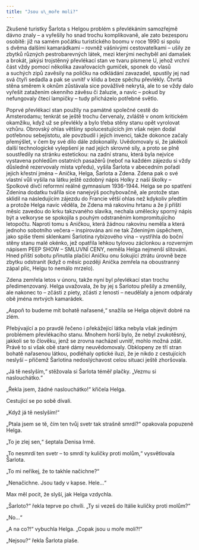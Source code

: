 ```yaml
---
title: "Jsou u\_moře moli?"
---
```


Zkušené turistky Šarlota s Helgou problém s převlékáním samozřejmě dávno znaly – a vyřešily ho snad trochu komplikovaně, ale zato bezesporu osobitě: již na samém počátku turistického boomu v roce 1990 si spolu s dvěma dalšími kamarádkami – rovněž vášnivými cestovatelkami – ušily ze zbytků různých pestrobarevných látek, mezi kterými nechyběl ani damašek a brokát, jakýsi trojstěnný převlékací stan ve tvaru písmene U, jehož vrchní část vždy pomocí několika zavařovacích gumiček, sponek do vlasů a suchých zipů zavěsily na poličku na odkládání zavazadel, spustily jej nad svá čtyři sedadla a pak se uvnitř v klidu a beze spěchu převlékly. Čtvrtá stěna směrem k oknům zůstávala sice povážlivě nekrytá, ale to se vždy dalo vyřešit zatažením okenního závěsu či žaluzie, a navíc – pokud by nefungovaly čtecí lampičky – tudy přicházelo potřebné světlo.

Poprvé převlékací stan použily na památné společné cestě do Amsterodamu; tenkrát se ještě trochu červenaly, zvláště v onom kritickém okamžiku, když už se převlékly a bylo třeba stěny stanu opět vyrolovat vzhůru. Obrovský ohlas většiny spolucestujících jim však nejen dodal potřebnou sebejistotu, ale povzbudil i jejich invenci, takže dokonce začaly přemýšlet, v čem by své dílo dále zdokonalily. Uvědomovaly si, že jakékoli další technologické vylepšení je nad jejich skrovné síly, a proto se plně soustředily na stránku estetickou: na zadní stranu, která byla nejvíce vystavena pohledům ostatních pasažérů (neboť na každém zájezdu si vždy důsledně rezervovaly místa vpředu), vyšila Šarlota v abecedním pořadí jejich křestní jména – Anička, Helga, Šarlota a Zdena. Zdena pak o své vlastní vůli vyšila na látku ještě ozdobný nápis Holky z naší školky – Spolkové dívčí reformní reálné gymnasium 1936-1944. Helga se po spatření Zdenina dodatku tvářila sice nanejvýš pochybovačně, ale protože stan sklidil na následujícím zájezdu do Francie větší ohlas než kdykoliv předtím a protože Helga navíc věděla, že Zdena má rakovinu hrtanu a že jí příští měsíc zavedou do krku takzvaného slavíka, nechala umělecky sporný nápis být a velkoryse se spokojila s pouhým odstraněním kompromitujícího letopočtu. Naproti tomu s Aničkou, která žádnou rakovinu neměla a která jednoho sobotního večera – inspirována ani ne tak Zdeniným úspěchem, jako spíše třemi sklenkami Šarlotina rybízového vína – vystřihla do boční stěny stanu malé okénko, jež opatřila lehkou tylovou záclonkou a rozverným nápisem PEEP SHOW – SMLUVNÍ CENY, neměla Helga nejmenší slitování. Hned příští sobotu přinutila plačící Aničku onu šokující ztrátu úrovně beze zbytku odstranit (když o měsíc později Anička zemřela na oboustranný zápal plic, Helgu to nemálo mrzelo).

Zdena zemřela letos v únoru, takže nyní byl převlékací stan trochu předimenzovaný. Helga uvažovala, že by jej s Šarlotou přešily a zmenšily, ale nakonec to – zčásti z piety, zčásti z lenosti – neudělaly a jenom odpáraly obě jména mrtvých kamarádek.

„Aspoň to budeme mít bohatě nařasené,“ snažila se Helga objevit dobré na zlém.

Přebývající a po pravdě řečeno i překážející látka nebyla však jediným problémem převlékacího stanu. Mnohem horší bylo, že nebyl zvukotěsný, jakkoli se to člověku, jenž se zrovna nacházel uvnitř, mohlo možná zdát. Právě to si však obě staré dámy neuvědomovaly. Obklopeny ze tří stran bohatě nařasenou látkou, podléhaly optické iluzi, že je nikdo z cestujících neslyší – přičemž Šarlotina nedoslýchavost celou situaci ještě zhoršovala.

„Já tě neslyším,“ stěžovala si Šarlota téměř plačky. „Vezmu si naslouchátko.“

„Řekla jsem, žádné naslouchátko!“ křičela Helga.

Cestující se po sobě dívali.

„Když já tě neslyším!“

„Ptala jsem se tě, čím ten tvůj svetr tak strašně smrdí?“ opakovala popuzeně Helga.

„To je zlej sen,“ šeptala Denisa Irmě.

„To nesmrdí ten svetr – to smrdí ty kuličky proti molům,“ vysvětlovala Šarlota.

„To mi neříkej, že to takhle načichne?“

„Nenačichne. Jsou tady v kapse. Hele…“

Max měl pocit, že slyší, jak Helga vzdychla.

„Šarloto?“ řekla teprve po chvíli. „Ty si vezeš do Itálie kuličky proti molům?“

„No…“

„A na co?!“ vybuchla Helga. „Copak jsou u moře moli?!“

„Nejsou?“ řekla Šarlota plaše.
